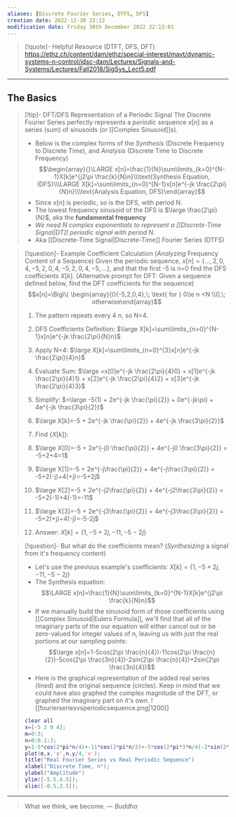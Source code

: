 ```yaml
---
aliases: [Discrete Fourier Series, DTFS, DFS]
creation date: 2022-12-30 22:13
modification date: Friday 30th December 2022 22:13:01
---
```


>[!quote]-  Helpful Resource (DTFT, DFS, DFT)
>https://ethz.ch/content/dam/ethz/special-interest/mavt/dynamic-systems-n-control/idsc-dam/Lectures/Signals-and-Systems/Lectures/Fall2018/SigSys_Lect5.pdf

---
## The Basics

>[!tip]- DFT/DFS Representation of a Periodic Signal
>The Discrete Fourier Series perfectly represents a *periodic* sequence $x[n]$ as a series (sum) of sinusoids (or [[Complex Sinusoid]]s). 
>- Below is the complex forms of the *Synthesis* (Discrete Frequency to Discrete Time), and *Analysis* (Discrete Time to Discrete Frequency)
>$$\begin{array}{}\LARGE x[n]=\frac{1}{N}\sum\limits_{k=0}^{N-1}X[k]e^{j2\pi \frac{k}{N}n}\\\text{Synthesis Equation, IDFS}\\\LARGE X[k]=\sum\limits_{n=0}^{N-1}x[n]e^{-jk \frac{2\pi}{N}n}\\\text{Analysis Equation, DFS}\end{array}$$
>- Since $x[n]$ is periodic, so is the DFS, with period N.
>- The lowest frequency sinusoid of the DFS is $\large \frac{2\pi}{N}$, aka the **fundamental frequency**
>- *We need N complex exponentials to represent a [[Discrete-Time Signal|DT]] periodic signal with period N.*
>- Aka [[Discrete-Time Signal|Discrete-Time]] Fourier Series (DTFS)

>[!question]- Example Coefficient Calculation (*Analyzing* Frequency Content of a Sequence)
>Given the periodic sequence, $x[n]=\{...,2,0,4,-5,2,0,4,-5,2,0,4,-5,...\}$, and that the first -5 is n=0 find the DFS coefficients $X[k]$.
>(Alternative prompt for DFT: Given a sequence defined below, find the DFT coefficients for the sequence)
>$$x[n]=\Bigl\{ \begin{array}{l}{-5,2,0,4},\; \text{ for } 0\le n <N \\0,\; otherwise\end{array}$$
>1. The pattern repeats every 4 n, so N=4.
>2. DFS Coefficients Definition: $\large X[k]=\sum\limits_{n=0}^{N-1}x[n]e^{-jk \frac{2\pi}{N}n}$
>3. Apply N=4: $\large X[k]=\sum\limits_{n=0}^{3}x[n]e^{-jk \frac{2\pi}{4}n}$
>
>5. Evaluate Sum: $\large =x[0]e^{-jk \frac{2\pi}{4}0} + x[1]e^{-jk \frac{2\pi}{4}1} + x[2]e^{-jk \frac{2\pi}{4}2} + x[3]e^{-jk \frac{2\pi}{4}3}$
>   
>6. Simplify: $=\large -5(1) + 2e^{-jk \frac{\pi}{2}} + 0e^{-jk\pi} + 4e^{-jk \frac{3\pi}{2}}$
>	1. $\large X[k]=-5 + 2e^{-jk \frac{\pi}{2}} + 4e^{-jk \frac{3\pi}{2}}$
>	   
>7. Find $\{X[k]\}$: 
>	1. $\large X[0]=-5 + 2e^{-j0 \frac{\pi}{2}} + 4e^{-j0 \frac{3\pi}{2}} = -5+2+4=1$
>	2. $\large X[1]=-5 + 2e^{-j\frac{\pi}{2}} + 4e^{-j\frac{3\pi}{2}} = -5+2(-j)+4(+j)=-5+2j$
>	3. $\large X[2]=-5 + 2e^{-j2\frac{\pi}{2}} + 4e^{-j2\frac{3\pi}{2}} = -5+2(-1)+4(-1)=-11$
>	4. $\large X[3]=-5 + 2e^{-j3\frac{\pi}{2}} + 4e^{-j3\frac{3\pi}{2}} = -5+2(+j)+4(-j)=-5-2j$
>	   
>8. Answer: $X[k]=\{1,-5+2j,-11,-5-2j\}$

>[!question]- But what do the coefficients mean? (*Synthesizing* a signal from it's frequency content)
>- Let's use the previous example's coefficients:  $X[k]=\{1,-5+2j,-11,-5-2j\}$
>- The Synthesis equation: $$\LARGE x[n]=\frac{1}{N}\sum\limits_{k=0}^{N-1}X[k]e^{j2\pi \frac{k}{N}n}$$
>- If we manually build the sinusoid form of those coefficients using [[Complex Sinusoid|Eulers Formula]], we'll find that all of the imaginary parts of the our equation will either cancel out or be zero-valued for integer values of n, leaving us with just the real portions at our sampling points:
>  $$\large x[n]=1-5cos(2\pi \frac{n}{4})-11cos(2\pi \frac{n}{2})-5cos(2\pi \frac{3n}{4})-2sin(2\pi \frac{n}{4})+2sin(2\pi \frac{3n}{4})$$
>- Here is the graphical representation of the added real series (lined) and the original sequence (circles). Keep in mind that we could have also graphed the complex magnitude of the DFT, or graphed the imaginary part on it's own. 
>![[fourierseriesvsperiodicsequence.png|1200]]
>```matlab
>clear all
>x=[-5 2 0 4];
> m=0:3;
> n=0:0.1:3;
>y=1-5*cos(2*pi*n/4)+-11*cos(2*pi*n/2)+-5*cos(2*pi*3*n/4)-2*sin(2*pi*n/4)+2*sin(2*pi*3*n/4);
>plot(m,x,'o',n,y/4,'x');
>title("Real Fourier Series vs Real Periodic Sequence")
>xlabel("Discrete Time, n");
>ylabel("Amplitude")
>ylim([-5.5,4.5]);
>xlim([-0.5,3.5]);
>```
---

> What we think, we become.
> — <cite>Buddha</cite>



